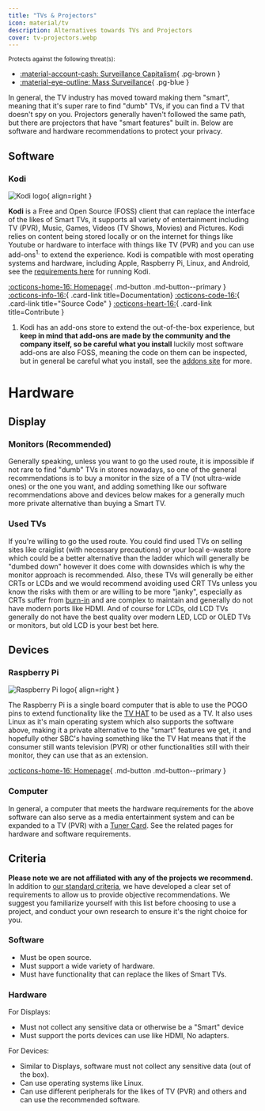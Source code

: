 ```yaml
---
title: "TVs & Projectors"
icon: material/tv 
description: Alternatives towards TVs and Projectors 
cover: tv-projectors.webp
---
```

<!---If material/tv exists otherwise change--->
<small>Protects against the following threat(s):</small>

- [:material-account-cash: Surveillance Capitalism](basics/common-threats.md#surveillance-as-a-business-model){ .pg-brown }
- [:material-eye-outline: Mass Surveillance](basics/common-threats.md#mass-surveillance-programs){ .pg-blue }

In general, the TV industry has moved toward making them "smart", meaning that it's super rare to find "dumb" TVs, if you can find a TV that doesn't spy on you. Projectors generally haven't followed the same path, but there are projectors that have "smart features" built in. Below are software and hardware recommendations to protect your privacy.

## Software

### Kodi

<div class="admonition recommendation" markdown>

![Kodi logo](assets/img/tv-projectors/kodi.svg#only-light){ align=right }

**Kodi** is a Free and Open Source (FOSS) client that can replace the interface of the likes of Smart TVs, it supports all variety of entertainment including TV (PVR), Music, Games, Videos (TV Shows, Movies) and Pictures. Kodi relies on content being stored locally or on the internet for things like Youtube or hardware to interface with things like TV (PVR) and you can use add-ons<sup>1.</sup> to extend the experience. Kodi is compatible with most operating systems and hardware, including Apple, Raspberry Pi, Linux, and Android, see the [requirements here](https://kodi.wiki/view/Supported_hardware) for running Kodi.

[:octicons-home-16: Homepage](https://kodi.tv){ .md-button .md-button--primary }
[:octicons-info-16:](https://kodi.wiki/){ .card-link title=Documentation}
[:octicons-code-16:](https://github.com/xbmc/xbmc){ .card-link title="Source Code" }
[:octicons-heart-16:](https://kodi.tv/contribute/){ .card-link title=Contribute }

</details>

</div>

1. Kodi has an add-ons store to extend the out-of-the-box experience, but **keep in mind that add-ons are made by the community and the company itself, so be careful what you install** luckily most software add-ons are also FOSS, meaning the code on them can be inspected, but in general be careful what you install, see the [addons site](https://kodi.tv/addons/) for more.


# Hardware
## Display
### Monitors (Recommended)
Generally speaking, unless you want to go the used route, it is impossible if not rare to find "dumb" TVs in stores nowadays, so one of the general recommendations is to buy a monitor in the size of a TV (not ultra-wide ones) or the one you want, and adding something like our software recommendations above and devices below makes for a generally much more private alternative than buying a Smart TV.
### Used TVs
If you're willing to go the used route. You could find used TVs on selling sites like craiglist (with necessary precautions) or your local e-waste store which could be a better alternative than the ladder which will generally be "dumbed down" however it does come with downsides which is why the monitor approach is recommended. Also, these TVs will generally be either CRTs or LCDs and we would recommend avoiding used CRT TVs unless you know the risks with them or are willing to be more "janky", especially as CRTs suffer from [burn-in](https://en.wikipedia.org/wiki/Screen_burn-in) and are complex to maintain and generally do not have modern ports like HDMI. And of course for LCDs, old LCD TVs generally do not have the best quality over modern LED, LCD or OLED TVs or monitors, but old LCD is your best bet here.

## Devices
### Raspberry Pi

<div class="admonition recommendation" markdown>

![Raspberry Pi logo](assets/img/tv-projectors/raspberrypi.svg#only-light){ align=right }

The Raspberry Pi is a single board computer that is able to use the POGO pins to extend functionality like the [TV HAT](https://www.raspberrypi.com/products/raspberry-pi-tv-hat/) to be used as a TV. It also uses Linux as it's main operating system which also supports the software above, making it a private alternative to the "smart" features we get, it and hopefully other SBC's having something like the TV Hat means that if the consumer still wants television (PVR) or other functionalities still with their monitor, they can use that as an extension.

[:octicons-home-16: Homepage](https://www.raspberrypi.com/){ .md-button .md-button--primary }

</details>

</div>

### Computer
In general, a computer that meets the hardware requirements for the above software can also serve as a media entertainment system and can be expanded to a TV (PVR) with a [Tuner Card](https://kodi.wiki/view/PVR/Tuner_cards). See the related pages for hardware and software requirements.

## Criteria

**Please note we are not affiliated with any of the projects we recommend.** In addition to [our standard criteria](about/criteria.md), we have developed a clear set of requirements to allow us to provide objective recommendations. We suggest you familiarize yourself with this list before choosing to use a project, and conduct your own research to ensure it's the right choice for you.

### Software
- Must be open source.
- Must support a wide variety of hardware.
- Must have functionality that can replace the likes of Smart TVs.
### Hardware
For Displays:
- Must not collect any sensitive data or otherwise be a "Smart" device
- Must support the ports devices can use like HDMI, No adapters.

For Devices:
- Similar to Displays, software must not collect any sensitive data (out of the box).
- Can use operating systems like Linux. 
- Can use different peripherals for the likes of TV (PVR) and others and can use the recommended software.
<!--- Feel free to help with the criteria, I'm not sure PG's stance on those I'm going on my own --->
